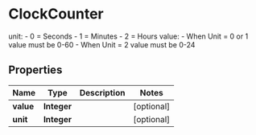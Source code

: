 

# ClockCounter

unit: - 0 = Seconds - 1 = Minutes - 2 = Hours value: - When Unit = 0 or 1 value must be 0-60 - When Unit = 2 value must be 0-24

## Properties

| Name | Type | Description | Notes |
|------------ | ------------- | ------------- | -------------|
|**value** | **Integer** |  |  [optional] |
|**unit** | **Integer** |  |  [optional] |



